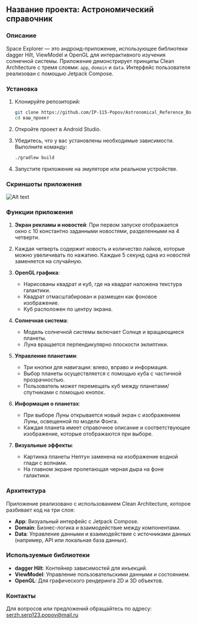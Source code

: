 ## Название проекта: Астрономический справочник

### Описание

Space Explorer — это андроид-приложение, использующее библиотеки dagger Hilt, ViewModel и OpenGL для интерактивного изучения солнечной системы.
Приложение демонстрирует принципы Clean Architecture с тремя слоями: `app`, `domain` и `data`. Интерфейс пользователя реализован с помощью Jetpack Compose.

### Установка

1. Клонируйте репозиторий:
   ```bash
   git clone https://github.com/IP-115-Popov/Astronomical_Reference_Book_3000.git
   cd ваш_проект
   ```

2. Откройте проект в Android Studio.

3. Убедитесь, что у вас установлены необходимые зависимости. Выполните команду:
   ```bash
   ./gradlew build
   ```

4. Запустите приложение на эмуляторе или реальном устройстве.
### Скриншоты  приложения

![Alt text](https://github.com/user-attachments/assets/1fee961e-8213-4f20-9564-c91e3871bdc4?raw=true)

### Функции приложения

1. **Экран рекламы и новостей**: При первом запуске отображается окно с 10 константно заданными новостями, разделенными на 4 четверти.
2. Каждая четверть содержит новость и количество лайков, которые можно увеличивать по нажатию. Каждые 5 секунд одна из новостей заменяется на случайную.

3. **OpenGL графика**:
   - Нарисованы квадрат и куб, где на квадрат наложена текстура галактики.
   - Квадрат отмасштабирован и размещен как фоновое изображение.
   - Куб расположен по центру экрана.

4. **Солнечная система**: 
   - Модель солнечной системы включает Солнце и вращающиеся планеты.
   - Луна вращается перпендикулярно плоскости эклиптики.

5. **Управление планетами**:
   - Три кнопки для навигации: влево, вправо и информация.
   - Выбор планеты осуществляется с помощью куба с частичной прозрачностью.
   - Пользователь может перемещать куб между планетами/спутниками с помощью кнопок.

6. **Информация о планетах**:
   - При выборе Луны открывается новый экран с изображением Луны, освещенной по модели Фонга.
   - Каждая планета имеет справочное описание и соответствующее изображение, которые отображаются при выборе.

7. **Визуальные эффекты**:
   - Картинка планеты Нептун заменена на изображение водной глади с волнами.
   - На главном экране пролетающая черная дыра на фоне галактики.

### Архитектура

Приложение реализовано с использованием Clean Architecture, которое разбивает код на три слоя:

- **App**: Визуальный интерфейс с Jetpack Compose.
- **Domain**: Бизнес-логика и взаимодействие между компонентами.
- **Data**: Управление данными и взаимодействие с источниками данных (например, API или локальная база данных).

### Используемые библиотеки

- **dagger Hilt**: Контейнер зависимостей для инъекций.
- **ViewModel**: Управление пользовательскими данными и состоянием.
- **OpenGL**: Для графического рендеринга 2D и 3D объектов.

### Контакты

Для вопросов или предложений обращайтесь по адресу: serzh.serp123.popov@mail.ru
